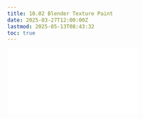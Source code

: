 ```yaml
---
title: 10.02 Blender Texture Paint
date: 2025-03-27T12:00:00Z
lastmod: 2025-05-13T08:43:32
toc: true
---
```


![Link to included file](../../../../3d-modeling/blender/texture-paint-blender.md)
